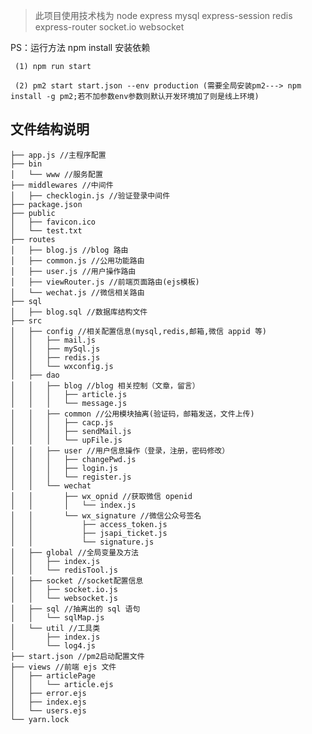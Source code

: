 >此项目使用技术栈为 node express mysql express-session redis express-router socket.io websocket

PS：运行方法 npm install 安装依赖
	
	 (1) npm run start

	 (2) pm2 start start.json --env production (需要全局安装pm2---> npm install -g pm2;若不加参数env参数则默认开发环境加了则是线上环境)

## 文件结构说明
```
├── app.js //主程序配置
├── bin
│   └── www //服务配置
├── middlewares //中间件
│   ├── checklogin.js //验证登录中间件
├── package.json
├── public
│   ├── favicon.ico
│   └── test.txt
├── routes
│   ├── blog.js //blog 路由
│   ├── common.js //公用功能路由
│   ├── user.js //用户操作路由
│   ├── viewRouter.js //前端页面路由(ejs模板)
│   └── wechat.js //微信相关路由
├── sql
│   ├── blog.sql //数据库结构文件
├── src
│   ├── config //相关配置信息(mysql,redis,邮箱,微信 appid 等)
│   │   ├── mail.js
│   │   ├── mySql.js
│   │   ├── redis.js
│   │   └── wxconfig.js
│   ├── dao
│   │   ├── blog //blog 相关控制（文章，留言）
│   │   │   ├── article.js
│   │   │   └── message.js
│   │   ├── common //公用模块抽离(验证码，邮箱发送，文件上传)
│   │   │   ├── cacp.js
│   │   │   ├── sendMail.js
│   │   │   └── upFile.js
│   │   ├── user //用户信息操作（登录，注册，密码修改）
│   │   │   ├── changePwd.js
│   │   │   ├── login.js
│   │   │   └── register.js
│   │   └── wechat
│   │       ├── wx_opnid //获取微信 openid
│   │       │   └── index.js
│   │       └── wx_signature //微信公众号签名
│   │           ├── access_token.js
│   │           ├── jsapi_ticket.js
│   │           └── signature.js
│   ├── global //全局变量及方法
│   │   ├── index.js
│   │   └── redisTool.js
│   ├── socket //socket配置信息
│   │   ├── socket.io.js
│   │   └── websocket.js
│   ├── sql //抽离出的 sql 语句
│   │   └── sqlMap.js
│   └── util //工具类
│       ├── index.js
│       └── log4.js
├── start.json //pm2启动配置文件
├── views //前端 ejs 文件
│   ├── articlePage
│   │   └── article.ejs
│   ├── error.ejs
│   ├── index.ejs
│   └── users.ejs
└── yarn.lock
```



		

